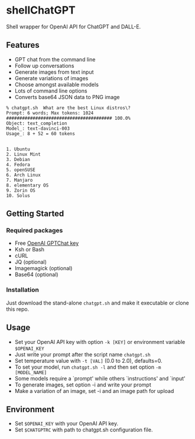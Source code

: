 # shellChatGPT

Shell wrapper for OpenAI API for ChatGPT and DALL-E.


## Features

- GPT chat from the command line
- Follow up conversations
- Generate images from text input
- Generate variations of images
- Choose amongst available models
- Lots of command line options
- Converts base64 JSON data to PNG image


```
% chatgpt.sh  What are the best Linux distros\?
Prompt: 6 words; Max tokens: 1024
######################################## 100.0%
Object: text_completion
Model_: text-davinci-003
Usage_: 8 + 52 = 60 tokens


1. Ubuntu
2. Linux Mint
3. Debian
4. Fedora
5. openSUSE
6. Arch Linux
7. Manjaro
8. elementary OS
9. Zorin OS
10. Solus
```

## Getting Started

### Required packages

- Free [OpenAI GPTChat key](https://beta.openai.com/account/api-keys)
- Ksh or Bash
- cURL
- JQ (optional)
- Imagemagick (optional)
- Base64 (optional)

### Installation

Just download the stand-alone `chatgpt.sh` and make it executable or clone this repo.


## Usage

- Set your OpenAI API key with option `-k [KEY]` or environment variable `$OPENAI_KEY`
- Just write your prompt after the script name `chatgpt.sh`
- Set temperature value with `-t [VAL]` (0.0 to 2.0), defaults=0.
- To set your model, run `chatgpt.sh -l` and then set option `-m [MODEL_NAME]`
- Some models require a \`prompt' while others \`instructions' and \`input'
- To generate images, set option -i and write your prompt
- Make a variation of an image, set -i and an image path for upload


## Environment

- Set `$OPENAI_KEY` with your OpenAI API key.
- Set `$CHATGPTRC` with path to chatgpt.sh configuration file.

